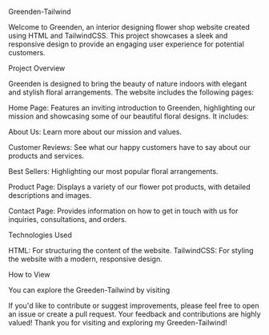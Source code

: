 Greenden-Tailwind

Welcome to Greenden, an interior designing flower shop website created using HTML and TailwindCSS. This project showcases a sleek and responsive design to provide an engaging user experience for potential customers.

Project Overview

Greenden is designed to bring the beauty of nature indoors with elegant and stylish floral arrangements. The website includes the following pages:

Home Page: Features an inviting introduction to Greenden, highlighting our mission and showcasing some of our beautiful floral designs. It includes:

  About Us: Learn more about our mission and values.

  Customer Reviews: See what our happy customers have to say about our products and services.

  Best Sellers: Highlighting our most popular floral arrangements.

Product Page: Displays a variety of our flower pot products, with detailed descriptions and images.

Contact Page: Provides information on how to get in touch with us for inquiries, consultations, and orders.

Technologies Used

HTML: For structuring the content of the website.
TailwindCSS: For styling the website with a modern, responsive design.

How to View

You can explore the Greeden-Tailwind by visiting 

If you'd like to contribute or suggest improvements, please feel free to open an issue or create a pull request. Your feedback and contributions are highly valued!
Thank you for visiting and exploring my Greeden-Tailwind!
